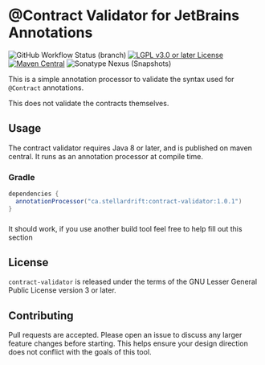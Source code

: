 # @Contract Validator for JetBrains Annotations

![GitHub Workflow Status (branch)](https://img.shields.io/github/actions/workflow/status/zml2008/contract-validator/ci.yaml?branch=trunk) [![LGPL v3.0 or later License](https://img.shields.io/badge/license-LGPL--3.0-blue)](COPYING.LESSER) [![Maven Central](https://img.shields.io/maven-central/v/ca.stellardrift/contract-validator?label=stable)](https://search.maven.org/search?q=g:ca.stellardrift%20AND%20a:contract-validator*) ![Sonatype Nexus (Snapshots)](https://img.shields.io/nexus/s/ca.stellardrift/contract-validator?label=dev&server=https%3A%2F%2Foss.sonatype.org)

This is a simple annotation processor to validate the syntax used for `@Contract` annotations.

This does not validate the contracts themselves.

## Usage

The contract validator requires Java 8 or later, and is published on maven central. It runs as an annotation processor at compile time.

### Gradle

```gradle
dependencies {
  annotationProcessor("ca.stellardrift:contract-validator:1.0.1")
}
```

### <other build tools>

It should work, if you use another build tool feel free to help fill out this section

## License

`contract-validator` is released under the terms of the GNU Lesser General Public License version 3 or later.

## Contributing

Pull requests are accepted. Please open an issue to discuss any larger feature changes before starting. This helps ensure your design direction does not conflict with the goals of this tool.
